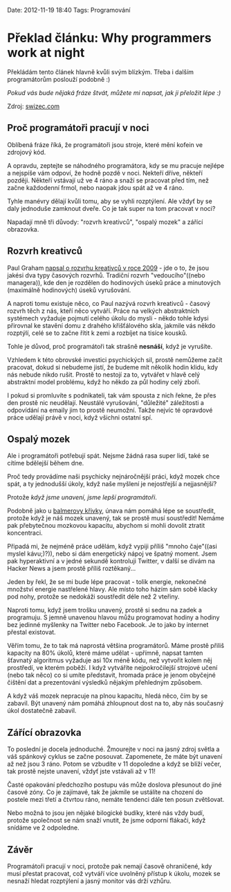 Date: 2012-11-19 18:40
Tags: Programování

# Překlad článku: Why programmers work at night

Překládám tento článek hlavně kvůli svým blízkým. Třeba i dalším programátorům poslouží podobně :)

*Pokud vás bude nějaká fráze štvát, můžete mi napsat, jak ji přeložit lépe :)*

Zdroj: [swizec.com](http://swizec.com/blog/why-programmers-work-at-night/swizec/3198)


## Proč programátoři pracují v noci

Oblíbená fráze říká, že programátoři jsou stroje, které mění kofein ve zdrojový kód.

A opravdu, zeptejte se náhodného programátora, kdy se mu pracuje nejlépe a nejspíše vám odpoví, že hodně pozdě v noci. Nekteří dříve, někteří později. Někteří vstávají už ve 4 ráno a snaží se pracovat před tím, než začne každodenní frmol, nebo naopak jdou spát až ve 4 ráno.

Tyhle manévry dělají kvůli tomu, aby se vyhli rozptýlení. Ale vždyť by se daly jednoduše zamknout dveře. Co je tak super na tom pracovat v noci?

Napadají mně tři důvody: "rozvrh kreativců", "ospalý mozek" a zářící obrazovka.


## Rozvrh kreativců

Paul Graham [napsal o rozvrhu kreativců v roce 2009](http://www.paulgraham.com/makersschedule.html) - jde o to, že jsou jakési dva typy časových rozvrhů. Tradiční rozvrh "vedoucího"((nebo managera)), kde den je rozdělen do hodinových úseků práce a minutových (maximálně hodinových) úseků vyrušování.

A naproti tomu existuje něco, co Paul nazývá rozvrh kreativců - časový rozvrh těch z nás, kteří něco vytváří. Práce na velkých abstraktních systémech vyžaduje pojmutí celého úkolu do mysli - někdo tohle kdysi přirovnal ke stavění domu z drahého křišťálového skla, jakmile vás někdo rozptýlí, celé se to začne řítit k zemi a rozbíjet na tisíce kousků.

Tohle je důvod, proč programátoři tak strašně **nesnáší**, když je vyrušíte.

Vzhledem k této obrovské investici psychických sil, prostě nemůžeme začít pracovat, dokud si nebudeme jistí, že budeme mít několik hodin klidu, kdy nás nebude nikdo rušit. Prostě to nestojí za to, vytvářet v hlavě celý abstraktní model problému, když ho někdo za půl hodiny celý zboří.

I pokud si promluvíte s podnikateli, tak vám spousta z nich řekne, že přes den prostě nic neudělají. Neustálé vyrušování, "důležité" záležitosti a odpovídání na emaily jim to prostě neumožní. Takže nejvíc té opravdové práce udělají právě v noci, když všichni ostatní spí.


## Ospalý mozek

Ale i programátoři potřebují spát. Nejsme žádná rasa super lidí, také se cítíme bdělejší během dne.

Proč tedy provádíme naši psychicky nejnáročnější práci, když mozek chce spát, a ty jednodušší úkoly, když naše myšlení je nejostřejší a nejjasnější?

Protože *když jsme unavení, jsme lepší programátoři*.

Podobně jako u [balmerovy křivky](http://xkcd.com/323/), únava nám pomáhá lépe se soustředit, protože když je náš mozek unavený, tak se prostě musí soustředit! Nemáme pak přebytečnou mozkovou kapacitu, abychom si mohli dovolit ztratit koncentraci.

Připadá mi, že nejméně práce udělám, když vypiji příliš "mnoho čaje"((asi myslel kávu;)?)), nebo si dám energetický nápoj ve špatný moment. Jsem pak hyperaktivní a v jedné sekundě kontroluji Twitter, v další se dívám na Hacker News a jsem prostě příliš roztěkaný...

Jeden by řekl, že se mi bude lépe pracovat - tolik energie, nekonečné množství energie nastřelené hlavy. Ale místo toho házím sám sobě klacky pod nohy, protože se nedokáži soustředit déle než 2 vteřiny.

Naproti tomu, když jsem trošku unavený, prostě si sednu na zadek a programuju. S jemně unavenou hlavou můžu programovat hodiny a hodiny bez jedinné myšlenky na Twitter nebo Facebook. Je to jako by internet přestal existovat.

Věřím tomu, že to tak má naprostá většina programátorů. Máme prostě přiliš kapacity na 80% úkolů, které máme udělat - upřímně, napsat tamten šťavnatý algoritmus vyžaduje asi 10x méně kódu, než vytvořit kolem něj prostředí, ve kterém poběží. I když vytváříte nejpokročilejší strojové učení (nebo tak něco) co si umíte představit, hromada práce je jenom obyčejné čištění dat a prezentování výsledků nějakým přehledným způsobem.

A když váš mozek nepracuje na plnou kapacitu, hledá něco, čím by se zabavil. Být unavený nám pomáhá zhloupnout dost na to, aby nás současný úkol dostatečně zabavil.


## Zářící obrazovka

To poslední je docela jednoduché. Žmourejte v noci na jasný zdroj světla a váš spánkový cyklus se začne posouvat. Zapomenete, že máte být unavení až než jsou 3 ráno. Potom se vzbudíte v 11 dopoledne a když se blíží večer, tak prostě nejste unavení, vždyť jste vstávali až v 11!

Časté opakování předchozího postupu vás může doslova přesunout do jiné časové zóny. Co je zajímavé, tak že jakmile se ustálíte na chození do postele mezi třetí a čtvrtou ráno, nemáte tendenci dále ten posun zvětšovat.

Nebo možná to jsou jen nějaké bilogické budíky, které nás vždy budí, protože společnost se nám snaží vnutit, že jsme odporní flákači, když snídáme ve 2 odpoledne.


## Závěr

Programátoři pracují v noci, protože pak nemají časově ohraničené, kdy musí přestat pracovat, což vytváří více uvolněný přístup k úkolu, mozek se nesnaží hledat rozptýlení a jasný monitor vás drží vzhůru.
